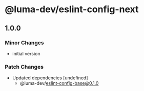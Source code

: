# @luma-dev/eslint-config-next

## 1.0.0
### Minor Changes

- initial version

### Patch Changes

- Updated dependencies [undefined]
  - @luma-dev/eslint-config-base@0.1.0
